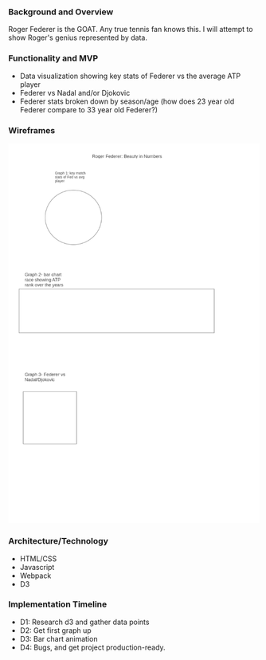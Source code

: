 ### Background and Overview

Roger Federer is the GOAT. Any true tennis fan knows this.
I will attempt to show Roger's genius represented by data.

### Functionality and MVP
* Data visualization showing key stats of Federer vs the average ATP player
* Federer vs Nadal and/or Djokovic
* Federer stats broken down by season/age (how does 23 year old Federer compare to 33 year old Federer?)

### Wireframes 

![](images/Homepage.png)

### Architecture/Technology

* HTML/CSS
* Javascript
* Webpack
* D3


### Implementation Timeline 

* D1: Research d3 and gather data points
* D2: Get first graph up
* D3: Bar chart animation
* D4: Bugs, and get project production-ready.